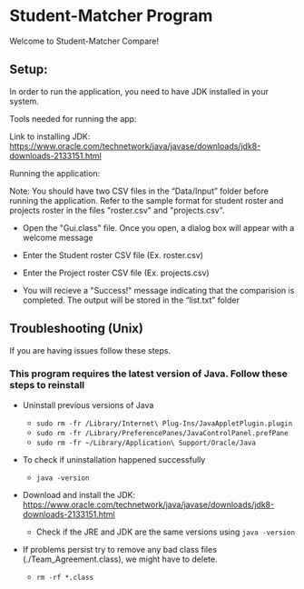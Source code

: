 # Student-Matcher Program

Welcome to Student-Matcher Compare!

## Setup:
In order to run the application, you need to have JDK installed in your system.

Tools needed for running the app:

Link to installing JDK: https://www.oracle.com/technetwork/java/javase/downloads/jdk8-downloads-2133151.html

Running the application:

Note: You should have two CSV files in the “Data/Input” folder before running the application. Refer to the sample format for student roster and projects roster in the files "roster.csv" and "projects.csv". 

- Open the "Gui.class" file. Once you open, a dialog box will appear with a welcome message 

- Enter the Student roster CSV file (Ex. roster.csv)

- Enter the Project roster CSV file (Ex. projects.csv)

- You will recieve a "Success!" message indicating that the comparision is completed. The output will be stored in the “list.txt” folder

## Troubleshooting (Unix)
If you are having issues follow these steps.

### This program requires the latest version of Java. Follow these steps to reinstall

- Uninstall previous versions of Java 
   - `sudo rm -fr /Library/Internet\ Plug-Ins/JavaAppletPlugin.plugin `
   - `sudo rm -fr /Library/PreferencePanes/JavaControlPanel.prefPane `
   - `sudo rm -fr ~/Library/Application\ Support/Oracle/Java`

- To check if uninstallation happened successfully
  - `java -version`

- Download and install the JDK: https://www.oracle.com/technetwork/java/javase/downloads/jdk8-downloads-2133151.html
   - Check if the JRE and JDK are the same versions using `java -version `
 
- If problems persist try to remove any bad class files (./Team_Agreement.class), we might have to delete. 
  - `rm -rf *.class`

